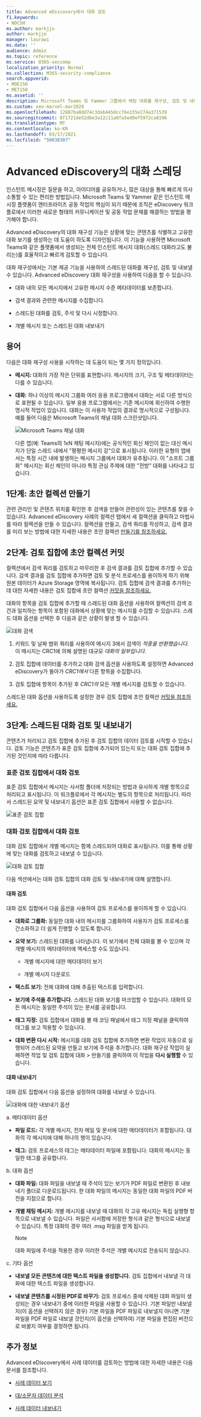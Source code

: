 ```yaml
---
title: Advanced eDiscovery에서 대화 검토
f1.keywords:
- NOCSH
ms.author: markjjo
author: markjjo
manager: laurawi
ms.date: ''
audience: Admin
ms.topic: reference
ms.service: O365-seccomp
localization_priority: Normal
ms.collection: M365-security-compliance
search.appverid:
- MOE150
- MET150
ms.assetid: ''
description: Microsoft Teams 및 Yammer 그룹에서 채팅 대화를 재구성, 검토 및 내보내기 위한 Advanced eDiscovery의 대화 재구성 기능에 대해 자세히 Yammer 참조하세요.
ms.custom: seo-marvel-mar2020
ms.openlocfilehash: 12887ba8dd74c3dab445dcc76e155e274a371539
ms.sourcegitcommit: 8f1721de52dbe3a12c11a0fa5ed0ef5972ca8196
ms.translationtype: MT
ms.contentlocale: ko-KR
ms.lasthandoff: 03/17/2021
ms.locfileid: "50838307"
---
```

# <a name="conversation-threading-in-advanced-ediscovery"></a>Advanced eDiscovery의 대화 스레딩

인스턴트 메시징은 질문을 하고, 아이디어를 공유하거나, 많은 대상을 통해 빠르게 의사소통할 수 있는 편리한 방법입니다. Microsoft Teams 및 Yammer 같은 인스턴트 메시징 플랫폼이 엔터프라이즈 공동 작업의 핵심이 되기 때문에 조직은 eDiscovery 워크플로에서 이러한 새로운 형태의 커뮤니케이션 및 공동 작업 문제를 해결하는 방법을 평가해야 합니다.

Advanced eDiscovery의 대화 재구성 기능은 상황에 맞는 콘텐츠를 식별하고 고유한 대화 보기를 생성하는 데 도움이 하도록 디자인됩니다. 이 기능을 사용하면 Microsoft Teams와 같은 플랫폼에서 생성되는 전체 인스턴트 메시지 대화(스레드 대화라고도 불리는)를 효율적이고 빠르게 검토할 수 있습니다.

대화 재구성에서는 기본 제공 기능을 사용하여 스레드된 대화를 재구성, 검토 및 내보낼 수 있습니다. Advanced eDiscovery 대화 재구성을 사용하여 다음을 할 수 있습니다.

- 대화 내의 모든 메시지에서 고유한 메시지 수준 메타데이터를 보존합니다.

- 검색 결과와 관련한 메시지를 수집합니다.

- 스레드된 대화를 검토, 주석 및 다시 시정합니다.

- 개별 메시지 또는 스레드된 대화 내보내기

## <a name="terminology"></a>용어

다음은 대화 재구성 사용을 시작하는 데 도움이 되는 몇 가지 정의입니다.

- **메시지:** 대화의 가장 작은 단위를 표현합니다. 메시지의 크기, 구조 및 메타데이터는 다를 수 있습니다. 

- **대화:** 하나 이상의 메시지 그룹화 여러 응용 프로그램에서 대화는 서로 다른 방식으로 표현될 수 있습니다. 일부 응용 프로그램에서는 기존 메시지에 회신하여 수행한 명시적 작업이 있습니다. 대화는 이 사용자 작업의 결과로 명시적으로 구성됩니다. 예를 들어 다음은 Microsoft Teams의 채널 대화 스크린샷입니다.

   ![Microsoft Teams 채널 대화](../media/threadedchat.png)

   다른 앱(예: Teams의 1xN 채팅 메시지)에는 공식적인 회신 체인이 없는 대신 메시지가 단일 스레드 내에서 "평평한 메시지 강"으로 표시됩니다. 이러한 유형의 앱에서는 특정 시간 내에 발생하는 메시지 그룹에서 대화가 유추됩니다. 이 "소프트 그룹화" 메시지는 회신 체인이 아니라 특정 관심 주제에 대한 "전방" 대화를 나타내고 있습니다.

## <a name="step-1-create-a-draft-collection"></a>1단계: 초안 컬렉션 만들기

관련 관리인 및 콘텐츠 위치를 확인한 후 검색을 만들어 관련성이 있는 콘텐츠를 찾을 수 있습니다. Advanced  eDiscovery 사례의 컬렉션 탭에서 새 컬렉션을 클릭하고  마법사를 따라 컬렉션을 만들 수 있습니다. 컬렉션을 만들고, 검색 쿼리를 작성하고, 검색 결과를 미리 보는 방법에 대한 자세한 내용은 초안 컬렉션 [만들기를 참조하세요.](create-draft-collection.md)

## <a name="step-2-commit-a-draft-collection-to-a-review-set"></a>2단계: 검토 집합에 초안 컬렉션 커밋

컬렉션에서 검색 쿼리를 검토하고 마무리한 후 검색 결과를 검토 집합에 추가할 수 있습니다. 검색 결과를 검토 집합에 추가하면 검토 및 분석 프로세스를 용이하게 하기 위해 원본 데이터가 Azure Storage 영역에 복사됩니다. 검토 집합에 검색 결과를 추가하는 데 대한 자세한 내용은 검토 집합에 초안 컬렉션 [커밋을 참조하세요.](commit-draft-collection.md)

대화의 항목을 검토 집합에 추가할 때 스레드된 대화 옵션을 사용하여 컬렉션의 검색 조건과 일치하는 항목이 포함된 대화에서 상황에 맞는 메시지를 수집할 수 있습니다. 스레드 대화 옵션을 선택한 후 다음과 같은 상황이 발생 할 수 있습니다.

  ![대화 검색](../media/messagesandconversations.png)
  
1. 키워드 및 날짜 범위 쿼리를 사용하여 메시지 3에서 검색이 *적중을 반환했습니다.* 이 메시지는 CRC1에 의해 설명된 대규모 *대화의 일부입니다.*
  
2. 검토 집합에 데이터를 추가하고 대화 검색 옵션을 사용하도록 설정하면 Advanced eDiscovery가 돌아가 *CRC1에서* 다른 항목을 수집합니다.
  
3. 검토 집합에 항목이 추가된 후 *CRC1의* 모든 개별 메시지를 검토할 수 있습니다.

스레드된 대화 옵션을 사용하도록 설정한 경우 검토 집합에 초안 컬렉션 [커밋을 참조하세요.](commit-draft-collection.md#commit-a-draft-collection-to-a-review-set)
  
## <a name="step-3-review-and-export-threaded-conversations"></a>3단계: 스레드된 대화 검토 및 내보내기

콘텐츠가 처리되고 검토 집합에 추가된 후 검토 집합의 데이터 검토를 시작할 수 있습니다. 검토 기능은 콘텐츠가 표준 검토 집합에 추가되어 있는지 또는 대화 검토 집합에 추가된 것인지에 따라 다릅니다.

### <a name="reviewing-conversations-in-a-standard-review-set"></a>표준 검토 집합에서 대화 검토

표준 검토 집합에서 메시지는 사서함 폴더에 저장되는 방법과 유사하게 개별 항목으로 처리되고 표시됩니다. 이 워크플로에서 각 메시지는 별도의 항목으로 처리됩니다. 따라서 스레드된 요약 및 내보내기 옵션은 표준 검토 집합에서 사용할 수 없습니다.

  ![표준 검토 집합](../media/standardrs.PNG)

### <a name="reviewing-conversations-in-a-conversation-review-set"></a>대화 검토 집합에서 대화 검토

대화 검토 집합에서 개별 메시지는 함께 스레드되어 대화로 표시됩니다. 이를 통해 상황에 맞는 대화를 검토하고 내보낼 수 있습니다. 

  ![대화 검토 집합](../media/ConversationRSOptions.PNG)

다음 섹션에서는 대화 검토 집합의 대화 검토 및 내보내기에 대해 설명합니다.

#### <a name="reviewing-conversations"></a>대화 검토

대화 검토 집합에서 다음 옵션을 사용하여 검토 프로세스를 용이하게 할 수 있습니다.

- **대화로 그룹화:** 동일한 대화 내의 메시지를 그룹화하여 사용자가 검토 프로세스를 간소화하고 더 쉽게 진행할 수 있도록 합니다.

- **요약 보기:** 스레드된 대화를 나타냅니다. 이 보기에서 전체 대화를 볼 수 있으며 각 개별 메시지의 메타데이터에 액세스할 수도 있습니다.  
  
   - 개별 메시지에 대한 메타데이터 보기
   
   - 개별 메시지 다운로드

- **텍스트 보기:** 전체 대화에 대해 추출된 텍스트를 입력합니다.

- **보기에 주석을 추가합니다.** 스레드된 대화 보기를 마크업할 수 있습니다. 대화의 모든 메시지는 동일한 주석이 있는 문서를 공유합니다.

- **태그 지정:** 검토 집합에서 대화를 볼 때 코딩 패널에서 태그  지정 패널을 클릭하여 태그를 보고 적용할 수 있습니다.

- **대화 변환 다시 시작:** 메시지를 대화 검토 집합에 추가하면 변환 작업이 자동으로 실행되어 스레드된 요약을 만들고 보기에 주석을 추가합니다. 대화 재구성 작업이 실패하면 작업 및 검토 집합에 대화 > 만들기를 클릭하여 이 작업을 **다시 실행할** 수 있습니다.

#### <a name="exporting-conversations"></a>대화 내보내기

대화 검토 집합에서 다음 옵션을 설정하여 대화를 내보낼 수 있습니다.

![대화에 대한 내보내기 옵션](../media/export.png)

a. 메타데이터 옵션

   - **파일 로드:** 각 개별 메시지, 전자 메일 및 문서에 대한 메타데이터가 포함됩니다. 대화의 각 메시지에 대해 하나의 행이 있습니다. 

   - **태그:** 검토 프로세스의 태그는 메타데이터 파일에 포함됩니다. 대화의 메시지는 동일한 태그를 공유합니다. 

b. 대화 옵션
  
   - **대화 파일:** 대화 파일을 내보낼 때 주석이 있는 보기가 PDF 파일로 변환된 후 내보내기 폴더로 다운로드됩니다. 한 대화 파일의 메시지는 동일한 대화 파일의 PDF 버전을 지점으로 합니다.  
  
   - **개별 채팅 메시지:** 개별 메시지를 내보낼 때 대화의 각 고유 메시지는 독립 실행형 항목으로 내보낼 수 있습니다. 파일은 사서함에 저장한 형식과 같은 형식으로 내보낼 수 있습니다. 특정 대화의 경우 여러 .msg 파일을 받게 됩니다.

     >[!NOTE]
     > 대화 파일에 주석을 적용한 경우 이러한 주석은 개별 메시지로 전송되지 않습니다.

c. 기타 옵션

   - **내보낼 모든 콘텐츠에 대한 텍스트 파일을 생성합니다.** 검토 집합에서 내보낼 각 대화에 대한 텍스트 파일을 생성합니다.

   - **내보낼 콘텐츠를 시정된 PDF로 바꾸기:** 검토 프로세스 중에 삭제된 대화 파일이 생성되는 경우 내보내기 중에 이러한 파일을 사용할 수 있습니다. 기본 파일만 내보낼지(이 옵션을 선택하지 않은 경우) 기본 파일을 PDF 파일로 내보낼지 아니면 기본 파일을 PDF 파일로 내보낼 것인지(이 옵션을 선택하여) 기본 파일을 편집된 버전으로 바꿀지 여부를 결정하면 됩니다.

## <a name="more-information"></a>추가 정보

Advanced eDiscovery에서 사례 데이터를 검토하는 방법에 대한 자세한 내용은 다음 문서를 참조합니다.

- [사례 데이터 보기](view-documents-in-review-set.md)

- [대/소문자 데이터 분석](analyzing-data-in-review-set.md)

- [사례 데이터 내보내기](exporting-data-ediscover20.md)
